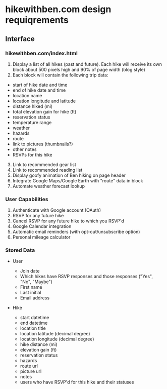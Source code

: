 hikewithben.com design requiqrements
====================================

Interface
---------

### hikewithben.com/index.html
1. Display a list of all hikes (past and future).  Each hike will receive its own block about 500 pixels high and 
  90% of page width (blog style)
2. Each block will contain the following trip data:
  * start of hike date and time
  * end of hike date and time
  * location name
  * location longitude and latitude
  * distance hiked (mi)
  * total elevation gain for hike (ft)
  * reservation status
  * temperature range
  * weather
  * hazards
  * route
  * link to pictures (thumbnails?)
  * other notes
  * RSVPs for this hike
3. Link to recommended gear list
4. Link to recommended reading list
5. Display goofy animation of Ben hiking on page header
6. Integrate Google Maps/Google Earth with "route" data in block
7. Automate weather forecast lookup

### User Capabilities 
1. Authenticate with Google account (OAuth)
2. RSVP for any future hike
3. Cancel RSVP for any future hike to which you RSVP'd
4. Google Calendar integration
5. Automatic email reminders (with opt-out/unsubscribe option)
6. Personal mileage calculator

### Stored Data
* User
  * Join date
  * Which hikes have RSVP responses and those responses ("Yes", "No", "Maybe")
  * First name
  * Last initial
  * Email address

* Hike
  * start datetime
  * end datetime
  * location title
  * location latitude (decimal degree) 
  * location longitude (decimal degree) 
  * hike distance (mi)
  * elevation gain (ft)
  * reservation status
  * hazards
  * route url
  * picture url
  * notes
  * users who have RSVP'd for this hike and their statuses
